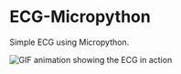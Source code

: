 # ECG-Micropython
Simple ECG using Micropython.

![GIF animation showing the ECG in action](https://github.com/syntheticdinosaur/ECG-Micropython/blob/main/ECG.gif)
